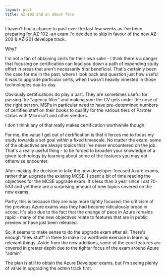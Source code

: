 ```yaml
---
layout: post
title: AZ-102 and an about face
---
```


I haven't had a chance to post over the last few weeks as I've been preparing for AZ-102 -an exam I'd decided to skip in favour of the new AZ-200 & AZ-201 develope track.

Why?

I'm not a fan of obtaining certs for their own sake - I think there's a danger that focusing on certification can lead you down a path of expending study effort in areas that aren't necessarily *that* beneficial.  That's certainly been the case for me in the past, where I look back and question just how useful it was to upgrade particular certs, when I wasn't heavily innested in those technologies day-to-day.

Obviously certifications do play a part.  They are sometimes useful for passing the "agency filter" and making sure the CV gets under the nose of the right person.  MSPs in particular need to have pre-determined numbers of certified staff on their books to qualify for the various tiers of Partner status with Microsoft and other vendors.

I don't think any of that really makes certification worthwhile though.

For me, the value I get out of certification is that it forces me to focus my study towards a set goal within a fixed timescale.  No matter the exam, some of the objectives are always topics that I've never encountered on the job.  That's a really useful thing - to be forced to broaden your knowledge of a given technology by learning about some of the features you may not otherwise encounter.

After making the decision to take the new developer-focused Azure exams, rather than upgrade the existing MCSE, I spent a bit of time reading the objectives for the MCSE upgrade exam.  It's less than a year since I sat 70-533 and yet there are a surprising amount of new topics covered on the new exams.  

Partly, this is because they are way more tightly focused; the criticism of the previous Azure exams was they had become ridiculously broad in scope.  It's also due to the fact that the change of pace in Azure remains rapid - many of the new objectives relate to features that are in public preview or have just been released.

So, it seems to make sense to do the upgrade exam after all.  There's enough "new stuff" in there to make it a worthwile exercise in learning relevant things.  Aside from the new additions, some of the core features are covered in greater depth due to the tighter focus of the exam around Azure "admin".

The plan is still to obtain the Azure Developer exams, but I'm seeing plenty of value in upgrading the admin track first.